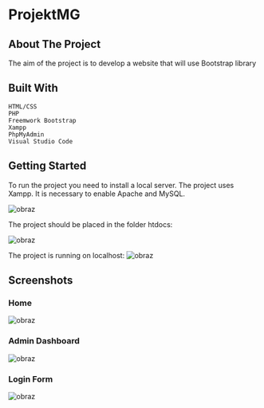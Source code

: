 # ProjektMG



## About The Project

The aim of the project is to develop a website that will use 
Bootstrap library

## Built With
	HTML/CSS
	PHP
	Freemwork Bootstrap
	Xampp 
	PhpMyAdmin
	Visual Studio Code

## Getting Started
To run the project you need to install a local server. The project uses Xampp. It is necessary to enable Apache and MySQL.

![obraz](https://user-images.githubusercontent.com/83389754/154781232-fdaf0217-ef95-4240-b6a8-35da9f0a6cee.png)

The project should be placed in the folder htdocs: 

![obraz](https://user-images.githubusercontent.com/83389754/154781357-7e1b9513-5ade-4388-8da5-715fa4a1e639.png)

The project is running on localhost:
![obraz](https://user-images.githubusercontent.com/83389754/154781431-a567f053-d8fc-4b1f-9e3a-e1961ff73ca4.png)

## Screenshots
### Home
![obraz](https://user-images.githubusercontent.com/83389754/154781620-c0974b8f-af91-46d9-a6b8-24bffbf7dfb7.png)
### Admin Dashboard
![obraz](https://user-images.githubusercontent.com/83389754/154781669-8fe2fd5f-c63a-42a3-a56a-3237a8404201.png)
### Login Form
![obraz](https://user-images.githubusercontent.com/83389754/154781674-ad4931f9-8c2f-4080-b9c7-9094b4e38b34.png)

